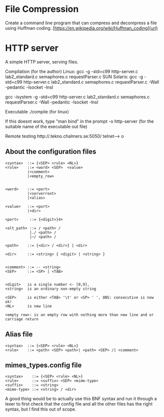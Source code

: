 
# File Compression
Create a command line program that can compress and decompress a file using Huffman coding.
[https://en.wikipedia.org/wiki/Huffman_coding](url)

# HTTP server
A simple HTTP server, serving files.


Compilation (for the author)
Linux:		 gcc -g -std=c99 http-server.c lab2_standard.c semaphores.c requestParser.c
SUN Solaris:	 gcc -g -std=c99 http-server.c lab2_standard.c semaphores.c requestParser.c -Wall -pedantic -lsocket -lnsl

gcc -isystem -g -std=c99  http-server.c lab2_standard.c semaphores.c requestParser.c -Wall -pedantic -lsocket -lnsl

 Executable
./compile (for linux)

If this doesnt work, type "man bind" in the prompt
	-o http-server (for the suitable name of the executable out file)

 Remote testing
       http://<computername>.tekno.chalmers.se:5050/
       telnet--> o <host> <port>


## About the configuration files
```
<syntax>  ::= {<SEP> <rule> <NL>}
<rule>    ::= <word> <SEP>  <value>
	      |<comment>
	      |<empty_row>


<word>    ::= <port>
	      |<serverroot>
	      |<alias>

<value>   ::= <port>
	      |<dir>

<port>     ::= {<digit>}4+

<alt_path> ::= / <path> /
	       |./ <path> /  
	       |~/ <path> /

<path>    ::= {<dir> / <dir>} | <dir>

<dir>     ::= <string> { <digit> | <string> }


<comment> ::= -- <string>
<SEP>	  ::= <SP> | <TAB>


<digit>	  is a single number <- [0,9],
<string>  is an ordinary non-empty string 

<SEP>	  is either <TAB> '\t' or <SP> ' ', OBS: consecutive is now ok!
<NL>	  is new line

<empty row>: is an empty row with nothing more than new line and or
carriage return
```


## Alias file
```
<syntax>  ::= {<SEP> <rule> <NL>}
<rule>    ::= <path> <SEP> <path>| <path> <SEP> /| <comment>
```


## mimes_types.config file
```
<syntax>    ::= {<SEP> <rule> <NL>}
<rule>      ::= <suffix> <SEP> <mime-type>
<suffix>    ::= <string>
<mime-type> ::= <string> / <dir>
```

A good thing would be to actually use this BNF syntax and run it
through a lexer to first check that the config file and all the other
files has the right syntax, but I find this out of scope.

